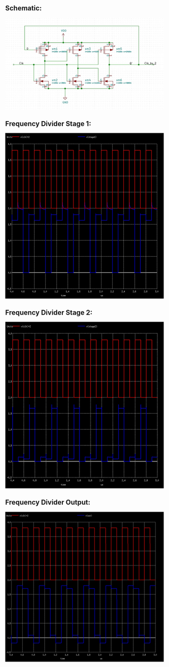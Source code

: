 <h2>Schematic:</h2>

![](FreqDiv2_ETSPC.jpg)

<h2>Frequency Divider Stage 1:</h2>

![](FD_stage1.jpg)

<h2>Frequency Divider Stage 2:</h2>

![](FD_Stage2.jpg)

<h2>Frequency Divider Output:</h2>

![](FD_stage3.jpg)

